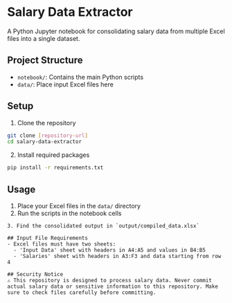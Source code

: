 # Salary Data Extractor

A Python Jupyter notebook for consolidating salary data from multiple Excel files into a single dataset.

## Project Structure
- `notebook/`: Contains the main Python scripts
- `data/`: Place input Excel files here

## Setup
1. Clone the repository
```bash
git clone [repository-url]
cd salary-data-extractor
```

2. Install required packages
```bash
pip install -r requirements.txt
```

## Usage
1. Place your Excel files in the `data/` directory
2. Run the scripts in the notebook cells
```
3. Find the consolidated output in `output/compiled_data.xlsx`

## Input File Requirements
- Excel files must have two sheets:
  - 'Input Data' sheet with headers in A4:A5 and values in B4:B5
  - 'Salaries' sheet with headers in A3:F3 and data starting from row 4

## Security Notice
⚠️ This repository is designed to process salary data. Never commit actual salary data or sensitive information to this repository. Make sure to check files carefully before committing.